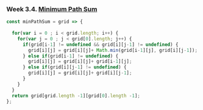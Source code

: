 ### Week 3.4. [Minimum Path Sum](https://leetcode.com/explore/challenge/card/30-day-leetcoding-challenge/530/week-3/3303/)
```javascript
const minPathSum = grid => {
  
  for(var i = 0 ; i < grid.length; i++) {
    for(var j = 0 ; j < grid[0].length; j++) {
      if(grid[i-1] != undefined && grid[i][j-1] != undefined) {
        grid[i][j] = grid[i][j]+ Math.min(grid[i-1][j], grid[i][j-1]);
      } else if(grid[i-1] != undefined) {
        grid[i][j] = grid[i][j]+ grid[i-1][j];
      } else if(grid[i][j-1] != undefined) {
        grid[i][j] = grid[i][j]+ grid[i][j-1];
      }
    }
  }
  return grid[grid.length -1][grid[0].length -1];
};
```
